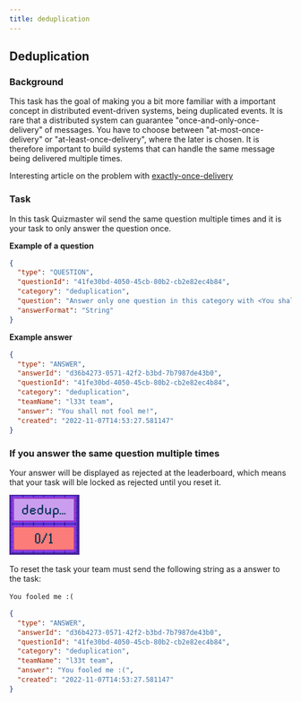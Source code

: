 ```yaml
---
title: deduplication
---
```


## Deduplication

### Background

This task has the goal of making you a bit more familiar with a important concept in distributed event-driven systems, being duplicated events. 
It is rare that a distributed system can guarantee "once-and-only-once-delivery" of messages.
You have to choose between "at-most-once-delivery" or "at-least-once-delivery", where the later is chosen. 
It is therefore important to build systems that can handle the same message being delivered multiple times.

Interesting article on the problem with [exactly-once-delivery](https://www.confluent.io/blog/exactly-once-semantics-are-possible-heres-how-apache-kafka-does-it/)

### Task

In this task Quizmaster wil send the same question multiple times and it is your task to only answer the question once.

**Example of a question**

```json
{
  "type": "QUESTION",
  "questionId": "41fe30bd-4050-45cb-80b2-cb2e82ec4b84",
  "category": "deduplication",
  "question": "Answer only one question in this category with <You shall not fool me!>",
  "answerFormat": "String"
}
```

**Example answer**

```json
{
  "type": "ANSWER",
  "answerId": "d36b4273-0571-42f2-b3bd-7b7987de43b0",
  "questionId": "41fe30bd-4050-45cb-80b2-cb2e82ec4b84",
  "category": "deduplication",
  "teamName": "l33t team",
  "answer": "You shall not fool me!",
  "created": "2022-11-07T14:53:27.581147"
}
```

### If you answer the same question multiple times

Your answer will be displayed as rejected at the leaderboard, which means that your task will ble locked as rejected until you reset it.

![Deduplication rejected, as displayed in the leaderboard](../../assets/deduplisering-feilet.png)

To reset the task your team must send the following string as a answer to the task:

`You fooled me :(`

```json
{
  "type": "ANSWER",
  "answerId": "d36b4273-0571-42f2-b3bd-7b7987de43b0",
  "questionId": "41fe30bd-4050-45cb-80b2-cb2e82ec4b84",
  "category": "deduplication",
  "teamName": "l33t team",
  "answer": "You fooled me :(",
  "created": "2022-11-07T14:53:27.581147"
}
```
